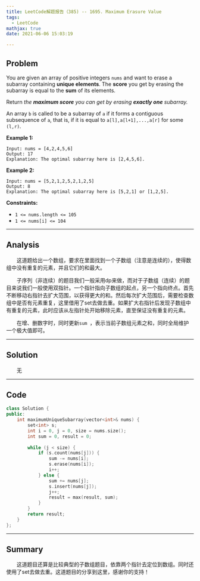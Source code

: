 ```yaml
---
title: LeetCode解题报告（385) -- 1695. Maximum Erasure Value
tags:
  - LeetCode
mathjax: true
date: 2021-06-06 15:03:19

---
```


## Problem

You are given an array of positive integers `nums` and want to erase a subarray containing **unique elements**. The **score** you get by erasing the subarray is equal to the **sum** of its elements.

Return *the **maximum score** you can get by erasing **exactly one** subarray.*

An array `b` is called to be a subarray of `a` if it forms a contiguous subsequence of `a`, that is, if it is equal to `a[l],a[l+1],...,a[r]` for some `(l,r)`.

<!-- more -->

**Example 1:**

```
Input: nums = [4,2,4,5,6]
Output: 17
Explanation: The optimal subarray here is [2,4,5,6].
```

**Example 2:**

```
Input: nums = [5,2,1,2,5,2,1,2,5]
Output: 8
Explanation: The optimal subarray here is [5,2,1] or [1,2,5].
```



**Constraints:**

- `1 <= nums.length <= 105`
- `1 <= nums[i] <= 104`

------

## Analysis

&emsp;&emsp;这道题给出一个数组，要求在里面找到一个子数组（注意是连续的），使得数组中没有重复的元素，并且它们的和最大。

&emsp;&emsp;子序列（非连续）的题目我们一般采用dp来做，而对于子数组（连续）的题目来说我们一般使用双指针。一个指针指向子数组的起点，另一个指向终点。首先不断移动右指针去扩大范围，以获得更大的和。然后每次扩大范围后，需要检查数组中是否有元素重复，这里借用了set去做去重。如果扩大右指针后发现子数组中有重复的元素，此时应该从左指针处开始移除元素，直至保证没有重复的元素。

&emsp;&emsp;在增、删数字时，同时更新`sum `，表示当前子数组元素之和，同时全局维护一个极大值即可。

------

## Solution

&emsp;&emsp;无

------

## Code

```c++
class Solution {
public:
    int maximumUniqueSubarray(vector<int>& nums) {
        set<int> s;
        int i = 0, j = 0, size = nums.size();
        int sum = 0, result = 0;
        
        while (j < size) {
            if (s.count(nums[j])) {
                sum -= nums[i];
                s.erase(nums[i]);
                i++;
            } else {
                sum += nums[j];
                s.insert(nums[j]);
                j++;
                result = max(result, sum);
            }
        }
        return result;
    }
};
```

------

## Summary

&emsp;&emsp;这道题目还算是比较典型的子数组题目，依靠两个指针去定位到数组。同时还使用了set去做去重。这道题目的分享到这里，感谢你的支持！

